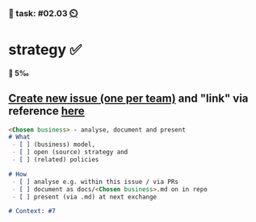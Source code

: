 ### 💪 task: #02.03 [⏲️](https://youtu.be/h1uaTOmvZbA)

# strategy ✅

#### 🏅 5‰

[Create new issue (one per team)](https://github.com/digital-sustainability/module-eoss-hs22-sandbox/issues/new) and "link" via reference [here](https://github.com/digital-sustainability/module-eoss-hs22-sandbox/issues/7)
--
```md
<Chosen business> - analyse, document and present 
# What
 - [ ] (business) model, 
 - [ ] open (source) strategy and 
 - [ ] (related) policies

# How
 - [ ] analyse e.g. within this issue / via PRs
 - [ ] document as docs/<Chosen business>.md on in repo 
 - [ ] present (via .md) at next exchange

# Context: #7
```